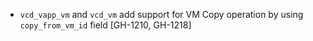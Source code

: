 * `vcd_vapp_vm` and `vcd_vm` add support for VM Copy operation by using `copy_from_vm_id` field
  [GH-1210, GH-1218]
